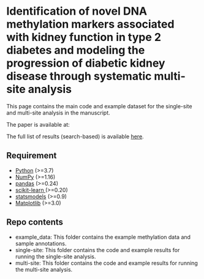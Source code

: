 # Identification of novel DNA methylation markers associated with kidney function in type 2 diabetes and modeling the progression of diabetic kidney disease through systematic multi-site analysis

This page contains the main code and example dataset for the single-site and multi-site analysis in the manuscript.

The paper is available at:

The full list of results (search-based) is available [here](https://trigohoang.shinyapps.io/Shiny_APP/).

## Requirement
- [Python](https://www.python.org) (>=3.7)
- [NumPy](https://numpy.org) (>=1.16)
- [pandas](https://pandas.pydata.org/) (>=0.24)
- [scikit-learn ](https://scikit-learn.org/stable/) (>=0.20)
- [statsmodels](https://www.statsmodels.org/stable/index.html) (>=0.9)
- [Matplotlib](https://matplotlib.org/) (>=3.0)

## Repo contents
- example_data: This folder contains the example methylation data and sample annotations.
- single-site: This folder contains the code and example results for running the single-site analysis.
- multi-site: This folder contains the code and example results for running the multi-site analysis.
